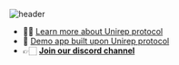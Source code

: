 ![header](https://user-images.githubusercontent.com/16527634/236876718-6d2d3b03-9e2f-4a6d-b616-911f1980d35a.png)
- ✍🏻 [Learn more about Unirep protocol](https://developer.unirep.io/)
- 👀 [Demo app built upon Unirep protocol](https://unirep.social/)
- 👉🏻 [**Join our discord channel**](https://discord.gg/VzMMDJmYc5)
